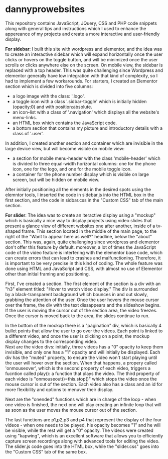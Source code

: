 # dannyprowebsites
This repository contains JavaScript, JQuery, CSS and PHP code snippets along with general tips and instructions which I used to enhance the appereance
of my projects and create a more interactive and user-friendly display.  

**For sidebar**: I built this site with wordpress and elementor, and the idea was to create an interactive sidebar which will expand horizontally once
the user clicks or hovers on the toggle button, and will be minimized once the user scrolls or clicks anywhere else on the screen. On mobile view,
the sidebar is replaced with a top header.
This was quite challenging since Wordpress and elementor generally have low integration with that kind of complexity, so I had to implement a few workarounds. 
For starters, I created an Elementor section which is divided into five columns:  

- a logo image with the class: '.logo'.  
-  a toggle icon  with a class '.sidbar-toggle' which is initially hidden (opacity:0) and with position:absolute.
- an icon-list with a class of '.navigation' which displays all the website's menu-links.
- an HTML box which contains the JavaScript code.
- a bottom section that contains my picture and introductory details with a class of '.user'.

In addition, I created another section and container which are invisible in the large device view, but will become visible on mobile view:
- a section for mobile menu-header with the class 'mobile-header' which is divided to three equal-width horizontal columns: one for the phone icon,
  one for the logo, and one for the mobile toggle icon.
- a container for the phone number display which is visible on large screen, but will be hidden on mobile view.

After initially positioning all the elements in the desired spots using the elemntor tools,
I inserted the code in sidebar.js into the HTML box in the first section, and the code in sidbar.css in the "Custom CSS" tab of the main section.  

**For slider**: The idea was to create an iteractive display using a "mockup" which is basically a nice way to display projects using video slides
that present a glance view of different websites one after another, inside of a tv-shaped frame. This section located in the middle of the main page, to the
right of the "Want to appear here as well?" headline, below the "about" section. This was, again, quite challenging since wordpress
and elementor don't offer this feature by default. moreover, a lot of times the JavaScript code of the video feature is interfering with the elementor base code,
which can create errors that can lead to crashes and malfunctioning. Therefore, it is important to be very precise in this kind of coding.
The whole feature was done using HTML and JavaScript and CSS, with almost no use of Elementor other than initial framing and positioning.  

First, I've created a section. The first element of the section is a div with an "h3" element titled: "Hover to watch video display."
The div is surrounded by a black-transparent background which bounces in and out slowly, grabbing the attention of the user. 
Once the user hovers the mouse cursor over the frame, the div with the text dissappears and the slideshow begins. 
If the user is moving the cursor out of the section area, the video freezes. Once the cursor is moved back to the area, the slides continue to run.  

In the bottom of the mockup there is a "pagination" div, which is basically 4 bullet points that allow the user to go over the videos. 
Each point is linked to a different video, and once the user is clicking on a point, the mockup display changes to the corresponding video.   
Next are the video divs: initially, three videos has a "0" opacity to keep them invisible, and only one has a "1" opacity and will initially be displayed. 
Each div has the "muted" property, to ensure the video won't start playing until the user will hover over the section. When that happens,
a propery called 'onmouseover', which is the second property of each video, triggers a fucntion called play(): a function that plays the video. 
The third property of each video is "onmouseout()=this.stop()" which stops the video once the mouse cursor is out of the section. 
Each video also has a class and an id for more flexibility and options to menuver their display.   

Next are the "onended" functions which are in charge of the loop - when one video is finished, the next one will play creating an infinite loop
that will as soon as the user moves the mouse cursor out of the section.   

The last functions are p1,p2,p3 and p4 that represent the display of the four videos - when one needs to be played, his opacity becomes "1" and he will be visible, 
while the rest will get a "0" opacity. The videos were created using "kapwing", which is an excellent software that allows you to efficiently
capture screen recordings along with advanced tools for editing the video. The slider.js code goes into the HTML box, while the "slider.css" goes into
the "Custom CSS" tab of the same box.
